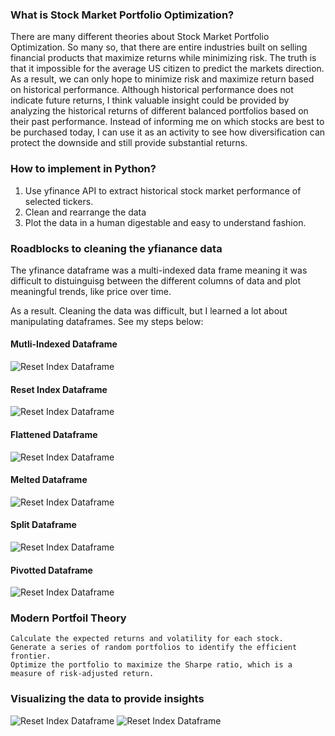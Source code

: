 ### What is Stock Market Portfolio Optimization?

There are many different theories about Stock Market Portfolio Optimization. So many so, that there are entire industries built on selling financial products that maximize returns while minimizing risk. 
The truth is that it impossible for the average US citizen to predict the markets direction. As a result, we can only hope to minimize risk and maximize return based on historical performance. Although historical performance does not indicate future returns, I think valuable insight could be provided by analyzing the historical returns of different balanced portfolios based on their past performance. Instead of informing me on which stocks are best to be purchased today, I can use it as an activity to see how diversification can protect the downside and still provide substantial returns. 


### How to implement in Python?

1. Use yfinance API to extract historical stock market performance of selected tickers.
2. Clean and rearrange the data
3. Plot the data in a human digestable and easy to understand fashion. 

### Roadblocks to cleaning the yfianance data

The yfinance dataframe was a multi-indexed data frame meaning it was difficult to distuinguisg between the different columns of data and plot meaningful trends, like price over time.

As a result.
Cleaning the data was difficult, but I learned a lot about manipulating dataframes. See my steps below: 

#### Mutli-Indexed Dataframe

<picture>
    <source media="(prefers-color-scheme: dark)" srcset="https://github.com/danielsbrown3/Pictures/blob/440544d94cbb2d7b2289f347860febcfcadd0c25/Original_DF.jpg">
    <img alt="Reset Index Dataframe" src="https://github.com/danielsbrown3/Pictures/blob/440544d94cbb2d7b2289f347860febcfcadd0c25/Original_DF.jpg">
</picture>

#### Reset Index Dataframe

<picture>
    <source media="(prefers-color-scheme: dark)" srcset="https://github.com/danielsbrown3/Pictures/blob/440544d94cbb2d7b2289f347860febcfcadd0c25/Reset_DF.jpg">
    <img alt="Reset Index Dataframe" src="https://github.com/danielsbrown3/Pictures/blob/440544d94cbb2d7b2289f347860febcfcadd0c25/Reset_DF.jpg">
</picture>

#### Flattened Dataframe

<picture>
    <source media="(prefers-color-scheme: dark)" srcset="https://github.com/danielsbrown3/Pictures/blob/440544d94cbb2d7b2289f347860febcfcadd0c25/Flattened_DF.jpg">
    <img alt="Reset Index Dataframe" src="https://github.com/danielsbrown3/Pictures/blob/440544d94cbb2d7b2289f347860febcfcadd0c25/Flattened_DF.jpg">
</picture>


#### Melted Dataframe

<picture>
    <source media="(prefers-color-scheme: dark)" srcset="https://github.com/danielsbrown3/Pictures/blob/440544d94cbb2d7b2289f347860febcfcadd0c25/Melted_DF.jpg">
    <img alt="Reset Index Dataframe" src="https://github.com/danielsbrown3/Pictures/blob/440544d94cbb2d7b2289f347860febcfcadd0c25/Melted_DF.jpg">
</picture>



#### Split Dataframe

<picture>
    <source media="(prefers-color-scheme: dark)" srcset="https://github.com/danielsbrown3/Pictures/blob/440544d94cbb2d7b2289f347860febcfcadd0c25/Split_DF.jpg">
    <img alt="Reset Index Dataframe" src="https://github.com/danielsbrown3/Pictures/blob/440544d94cbb2d7b2289f347860febcfcadd0c25/Split_DF.jpg">
</picture>



#### Pivotted Dataframe

<picture>
    <source media="(prefers-color-scheme: dark)" srcset="https://github.com/danielsbrown3/Pictures/blob/440544d94cbb2d7b2289f347860febcfcadd0c25/Pivotted_DF.jpg">
    <img alt="Reset Index Dataframe" src="https://github.com/danielsbrown3/Pictures/blob/440544d94cbb2d7b2289f347860febcfcadd0c25/Pivotted_DF.jpg">
</picture>


### Modern Portfoil Theory

    Calculate the expected returns and volatility for each stock.
    Generate a series of random portfolios to identify the efficient frontier.
    Optimize the portfolio to maximize the Sharpe ratio, which is a measure of risk-adjusted return.
    
### Visualizing the data to provide insights
<picture>
    <source media="(prefers-color-scheme: dark)" srcset="https://github.com/danielsbrown3/Pictures/blob/main/Top_Market_Cap_Portfolio.jpg">
    <img alt="Reset Index Dataframe" src="https://github.com/danielsbrown3/Pictures/blob/main/Top_Market_Cap_Portfolio.jpg">
</picture>

<picture>
    <source media="(prefers-color-scheme: dark)" srcset="https://github.com/danielsbrown3/Pictures/blob/main/Index_Portfolio.jpg">
    <img alt="Reset Index Dataframe" src="https://github.com/danielsbrown3/Pictures/blob/main/Index_Portfolio.jpg">
</picture>
